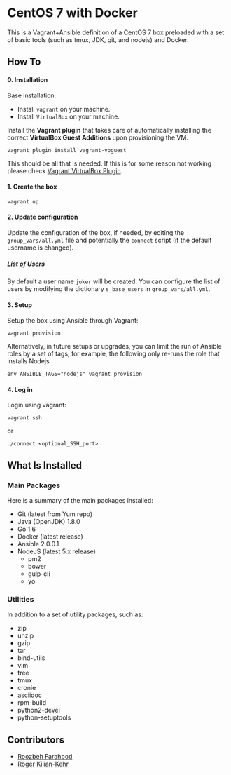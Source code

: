 # CentOS 7 with Docker

This is a Vagrant+Ansible definition of a CentOS 7 box preloaded with a set of basic tools
(such as tmux, JDK, git, and nodejs) and Docker.

## How To

#### 0. Installation

Base installation:
- Install `vagrant` on your machine.
- Install `VirtualBox` on your machine.

Install the **Vagrant plugin** that takes care of automatically installing the correct  **VirtualBox Guest Additions** upon provisioning the VM.

```
vagrant plugin install vagrant-vbguest
```

This should be all that is needed. If this is for some reason not working please check [Vagrant VirtualBox Plugin](https://github.com/dotless-de/vagrant-vbguest).


#### 1. Create the box
```
vagrant up
```
#### 2. Update configuration
Update the configuration of the box, if needed, by editing the `group_vars/all.yml` file and potentially the `connect` script (if the default username is changed).

##### List of Users
By default a user name `joker` will be created. You can configure the list of users
by modifying the dictionary `s_base_users` in `group_vars/all.yml`.

#### 3. Setup
Setup the box using Ansible through Vagrant:
```
vagrant provision
```

Alternatively, in future setups or upgrades, you can limit the run of Ansible roles by a
set of tags; for example, the following only re-runs the role that installs Nodejs
```
env ANSIBLE_TAGS="nodejs" vagrant provision
```

#### 4. Log in
Login using vagrant:
```
vagrant ssh
```
or
```
./connect <optional_SSH_port>
```

## What Is Installed

### Main Packages
Here is a summary of the main packages installed:
- Git (latest from Yum repo)
- Java (OpenJDK) 1.8.0
- Go 1.6
- Docker (latest release)
- Ansible 2.0.0.1
- NodeJS (latest 5.x release)
  - pm2
  - bower
  - gulp-cli
  - yo

### Utilities
In addition to a set of utility packages, such as:
- zip
- unzip
- gzip
- tar
- bind-utils
- vim
- tree
- tmux
- cronie
- asciidoc
- rpm-build
- python2-devel
- python-setuptools

## Contributors
- [Roozbeh Farahbod](https://github.com/roozbehf)
- [Roger Kilian-Kehr](https://github.com/rkiliankehr)

